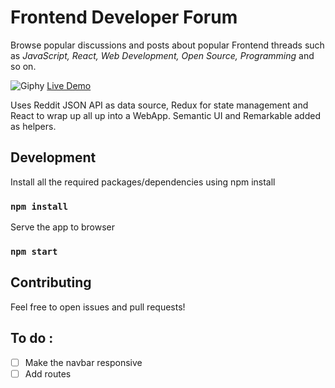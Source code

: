# Frontend Developer Forum

Browse popular discussions and posts about popular Frontend threads such as _JavaScript, React, Web Development, Open Source, Programming_ and so on.

![Giphy](https://media.giphy.com/media/4NtPrzG6Wc45V2m2oA/giphy.gif)
[Live Demo](https://piyushbhangale.github.io/Reddit-frontend-react/)

Uses Reddit JSON API as data source, Redux for state management and React to wrap up all up into a WebApp. Semantic UI and Remarkable added as helpers.

## Development

Install all the required packages/dependencies using npm install

### `npm install`

Serve the app to browser

### `npm start`

## Contributing

Feel free to open issues and pull requests!

## To do :
- [ ] Make the navbar responsive
- [ ] Add routes
